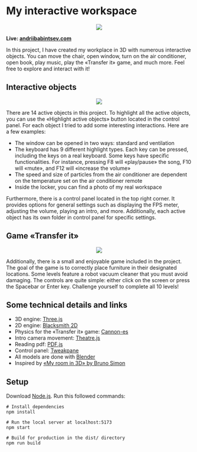 # My interactive workspace

<p align="center">
  <img src="https://github.com/Snokke/my-interactive-workspace/assets/36459180/3ef10ed6-2d94-4834-8ca4-d81df48f5fc1" />
</p>

**Live: [andriibabintsev.com](https://www.andriibabintsev.com/)**

In this project, I have created my workplace in 3D with numerous interactive objects. You can move the chair, open window, turn on the air conditioner, open book, play music, play the «Transfer it» game, and much more. Feel free to explore and interact with it!

## Interactive objects

<p align="center">
  <img src="https://github.com/Snokke/my-interactive-workspace/assets/36459180/c99ea9c2-b08c-4dd5-85fe-73697d675965" />
</p>

There are 14 active objects in this project. To highlight all the active objects, you can use the «Highlight active objects» button located in the control panel.
For each object I tried to add some interesting interactions. Here are a few examples:

- The window can be opened in two ways: standard and ventilation
- The keyboard has 9 different highlight types. Each key can be pressed, including the keys on a real keyboard. Some keys have specific functionalities. For instance, pressing F8 will «play/pause» the song, F10 will «mute», and F12 will «increase the volume»
- The speed and size of particles from the air conditioner are dependent on the temperature set on the air conditioner remote
- Inside the locker, you can find a photo of my real workspace

Furthermore, there is a control panel located in the top right corner. It provides options for general settings such as displaying the FPS meter, adjusting the volume, playing an intro, and more. Additionally, each active object has its own folder in control panel for specific settings.

## Game «Transfer it»

<p align="center">
  <img src="https://github.com/Snokke/my-interactive-workspace/assets/36459180/d28e6ef6-bb01-4cde-8cc8-1f647ef59c0a" />
</p>

Additionally, there is a small and enjoyable game included in the project. The goal of the game is to correctly place furniture in their designated locations. Some levels feature a robot vacuum cleaner that you must avoid damaging. The controls are quite simple: either click on the screen or press the Spacebar or Enter key. Challenge yourself to complete all 10 levels!

## Some technical details and links
- 3D engine: [Three.js](https://threejs.org/)
- 2D engine: [Blacksmith 2D](https://blacksmith2d.io/)
- Physics for the «Transfer it» game: [Cannon-es](https://pmndrs.github.io/cannon-es/)
- Intro camera movement: [Theatre.js](https://www.theatrejs.com/)
- Reading pdf: [PDF.js](https://mozilla.github.io/pdf.js/)
- Control panel: [Tweakpane](https://cocopon.github.io/tweakpane/)
- All models are done with [Blender](https://www.blender.org/)
- Inspired by [«My room in 3D» by Bruno Simon](https://my-room-in-3d.vercel.app/)

## Setup
Download [Node.js](https://nodejs.org/en/download). Run this followed commands:

```
# Install dependencies
npm install

# Run the local server at localhost:5173
npm start

# Build for production in the dist/ directory
npm run build
```
